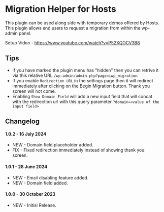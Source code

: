 # Migration Helper for Hosts

This plugin can be used along side with temporary demos offered by Hosts. This plugin allows end users to request a migration from within the wp-admin panel. 

Setup Video - https://www.youtube.com/watch?v=P52XQOCV3B8

## Tips

* If you have marked the plugin menu has "hidden" then you can retrive it via this relative URL `/wp-admin/admin.php?page=iwp_migration`
* If you enable `Redirection URL` in the settings page then it will redirect immediately after clicking on the Begin Migration button. Thank you screen will not come.
* Enabling `Show Domain Field` will add a new input field that will concat with the redirection url with this query parameter `?domain=<value of the input field>`


## Changelog

#### 1.0.2 - 16 July 2024
- NEW - Domain field placeholder added.
- FIX - Fixed redirection immediately instead of showing thank you screen.

#### 1.0.1 - 28 June 2024
- NEW - Email disabling feature added.
- NEW - Domain field added.

#### 1.0.0 - 30 October 2023
- NEW - Initial Release.